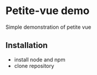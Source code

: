 # Petite-vue demo

Simple demonstration of petite vue

## Installation

- install node and npm
- clone repository
